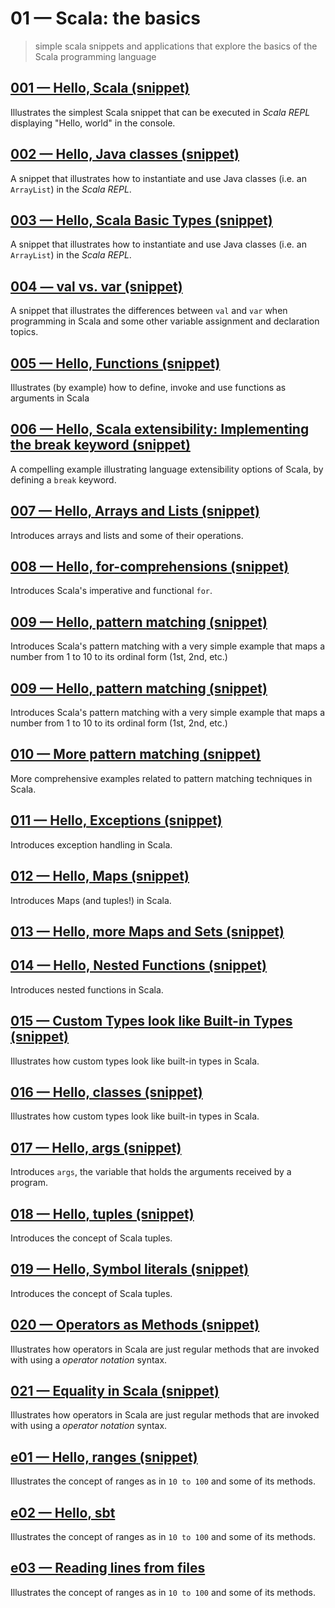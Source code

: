 # 01 &mdash; Scala: the basics
> simple scala snippets and applications that explore the basics of the Scala programming language

## [001 &mdash; Hello, Scala (snippet)](./001-snippet-hello-scala)
Illustrates the simplest Scala snippet that can be executed in *Scala REPL* displaying "Hello, world" in the console.

## [002 &mdash; Hello, Java classes (snippet)](./002-snippet-hello-java-classes)
A snippet that illustrates how to instantiate and use Java classes (i.e. an `ArrayList`) in the *Scala REPL*.

## [003 &mdash; Hello, Scala Basic Types (snippet)](./003-snippet-hello-scala-basic-types)
A snippet that illustrates how to instantiate and use Java classes (i.e. an `ArrayList`) in the *Scala REPL*.

## [004 &mdash; val vs. var (snippet)](./004-snippet-val-vs-var)
A snippet that illustrates the differences between `val` and `var` when programming in Scala and some other variable assignment and declaration topics.

## [005 &mdash; Hello, Functions (snippet)](./005-snippet-hello-functions)
Illustrates (by example) how to define, invoke and use functions as arguments in Scala

## [006 &mdash; Hello, Scala extensibility: Implementing the break keyword (snippet)](./006-snippet-break-keyword)
A compelling example illustrating language extensibility options of Scala, by defining a `break` keyword.

## [007 &mdash; Hello, Arrays and Lists (snippet)](./007-snippet-hello-arrays-lists)
Introduces arrays and lists and some of their operations.

## [008 &mdash; Hello, for-comprehensions (snippet)](./008-snippet-for)
Introduces Scala's imperative and functional `for`.

## [009 &mdash; Hello, pattern matching (snippet)](./009-pattern-matching)
Introduces Scala's pattern matching with a very simple example that maps a number from 1 to 10 to its ordinal form (1st, 2nd, etc.)

## [009 &mdash; Hello, pattern matching (snippet)](./009-snippet-pattern-matching)
Introduces Scala's pattern matching with a very simple example that maps a number from 1 to 10 to its ordinal form (1st, 2nd, etc.)

## [010 &mdash; More pattern matching (snippet)](./010-snippet-more-pattern-matching)
More comprehensive examples related to pattern matching techniques in Scala.

## [011 &mdash; Hello, Exceptions (snippet)](./011-snippet-hello-exceptions)
Introduces exception handling in Scala.

## [012 &mdash; Hello, Maps (snippet)](./013-snippet-hello-maps)
Introduces Maps (and tuples!) in Scala.

## [013 &mdash; Hello, more Maps and Sets (snippet)](./013-snippet-sets-maps)

## [014 &mdash; Hello, Nested Functions (snippet)](./014-snippet-hello-nested-functions)
Introduces nested functions in Scala.

## [015 &mdash; Custom Types look like Built-in Types (snippet)](./015-snippet-hello-custom-types)
Illustrates how custom types look like built-in types in Scala.

## [016 &mdash; Hello, classes (snippet)](./016-snippet-hello-classes)
Illustrates how custom types look like built-in types in Scala.

## [017 &mdash; Hello, args (snippet)](./017-snippet-hello-args)
Introduces `args`, the variable that holds the arguments received by a program.

## [018 &mdash; Hello, tuples (snippet)](./018-snippet-hello-tuples)
Introduces the concept of Scala tuples.

## [019 &mdash; Hello, Symbol literals (snippet)](./019-snippet-hello-symbol)
Introduces the concept of Scala tuples.

## [020 &mdash; Operators as Methods (snippet)](./020-operators-as-methods)
Illustrates how operators in Scala are just regular methods that are invoked with using a *operator notation* syntax.

## [021 &mdash; Equality in Scala (snippet)](./021-equality)
Illustrates how operators in Scala are just regular methods that are invoked with using a *operator notation* syntax.

## [e01 &mdash; Hello, ranges (snippet)](./e01-snippet-hello-ranges)
Illustrates the concept of ranges as in `10 to 100` and some of its methods.

## [e02 &mdash; Hello, sbt](./e02-hello-sbt)
Illustrates the concept of ranges as in `10 to 100` and some of its methods.

## [e03 &mdash; Reading lines from files](./e03-read-lines-from-files)
Illustrates the concept of ranges as in `10 to 100` and some of its methods.